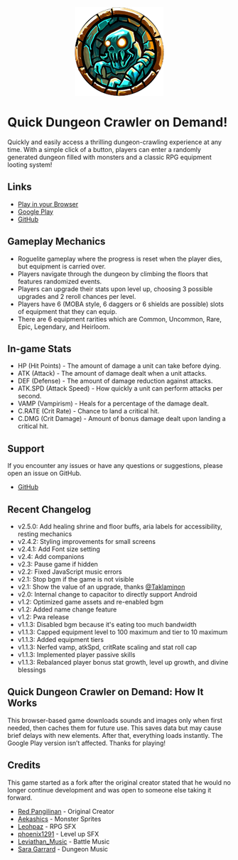 <div align="center">
<img alt="dungeon crawler" src="./assets/icon/logo.webp" height="200px" ></img> 
</div>

# Quick Dungeon Crawler on Demand!

Quickly and easily access a thrilling dungeon-crawling experience at any time. 
With a simple click of a button, players can enter a randomly generated dungeon filled with monsters and a classic RPG equipment looting system!

## Links

- [Play in your Browser](https://dungeon.werkstattl.com/)
- [Google Play](https://play.google.com/store/apps/details?id=com.thomaspeissl.quick_dungeon_crawler_od.twa)
- [GitHub](https://github.com/werkstattl/quick-dungeon-crawler-rpg-od)

## Gameplay Mechanics

- Roguelite gameplay where the progress is reset when the player dies, but equipment is carried over.
- Players navigate through the dungeon by climbing the floors that features randomized events.
- Players can upgrade their stats upon level up, choosing 3 possible upgrades and 2 reroll chances per level.
- Players have 6 (MOBA style, 6 daggers or 6 shields are possible) slots of equipment that they can equip.
- There are 6 equipment rarities which are Common, Uncommon, Rare, Epic, Legendary, and Heirloom.

## In-game Stats

- HP (Hit Points) - The amount of damage a unit can take before dying.
- ATK (Attack) - The amount of damage dealt when a unit attacks.
- DEF (Defense) - The amount of damage reduction against attacks.
- ATK.SPD (Attack Speed) - How quickly a unit can perform attacks per second.
- VAMP (Vampirism) - Heals for a percentage of the damage dealt.
- C.RATE (Crit Rate) - Chance to land a critical hit.
- C.DMG (Crit Damage) - Amount of bonus damage dealt upon landing a critical hit.

## Support

If you encounter any issues or have any questions or suggestions, please open an issue on GitHub.

- [GitHub](https://github.com/werkstattl/quick-dungeon-crawler-rpg-od/issues)

## Recent Changelog

- v2.5.0: Add healing shrine and floor buffs, aria labels for accessibility, resting mechanics
- v2.4.2: Styling improvements for small screens
- v2.4.1: Add Font size setting
- v2.4: Add companions
- v2.3: Pause game if hidden
- v2.2: Fixed JavaScript music errors
- v2.1: Stop bgm if the game is not visible
- v2.1: Show the value of an upgrade, thanks [@Taklaminon](https://github.com/redpangilinan/dungeon-crawler-rpg-od/issues/3)
- v2.0: Internal change to capacitor to directly support Android
- v1.2: Optimized game assets and re-enabled bgm
- v1.2: Added name change feature
- v1.2: Pwa release
- v1.1.3: Disabled bgm because it's eating too much bandwidth
- v1.1.3: Capped equipment level to 100 maximum and tier to 10 maximum
- v1.1.3: Added equipment tiers
- v1.1.3: Nerfed vamp, atkSpd, critRate scaling and stat roll cap
- v1.1.3: Implemented player passive skills
- v1.1.3: Rebalanced player bonus stat growth, level up growth, and divine blessings

## Quick Dungeon Crawler on Demand: How It Works

This browser-based game downloads sounds and images only when first needed, then caches them for future use. This saves data but may cause brief delays with new elements. After that, everything loads instantly. The Google Play version isn’t affected. Thanks for playing!

## Credits

This game started as a fork after the original creator stated that he would no longer continue development and was open to someone else taking it forward.

- [Red Pangilinan](https://github.com/redpangilinan) - Original Creator
- [Aekashics](https://aekashics.itch.io/) - Monster Sprites
- [Leohpaz](https://leohpaz.itch.io/) - RPG SFX
- [phoenix1291](https://phoenix1291.itch.io/sound-effects-pack-2) - Level up SFX
- [Leviathan_Music](https://soundcloud.com/leviathan254) - Battle Music
- [Sara Garrard](https://sonatina.itch.io/letsadventure) - Dungeon Music
